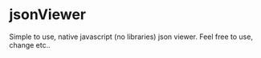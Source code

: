 # jsonViewer
Simple to use, native javascript (no libraries) json viewer.
Feel free to use, change etc..
